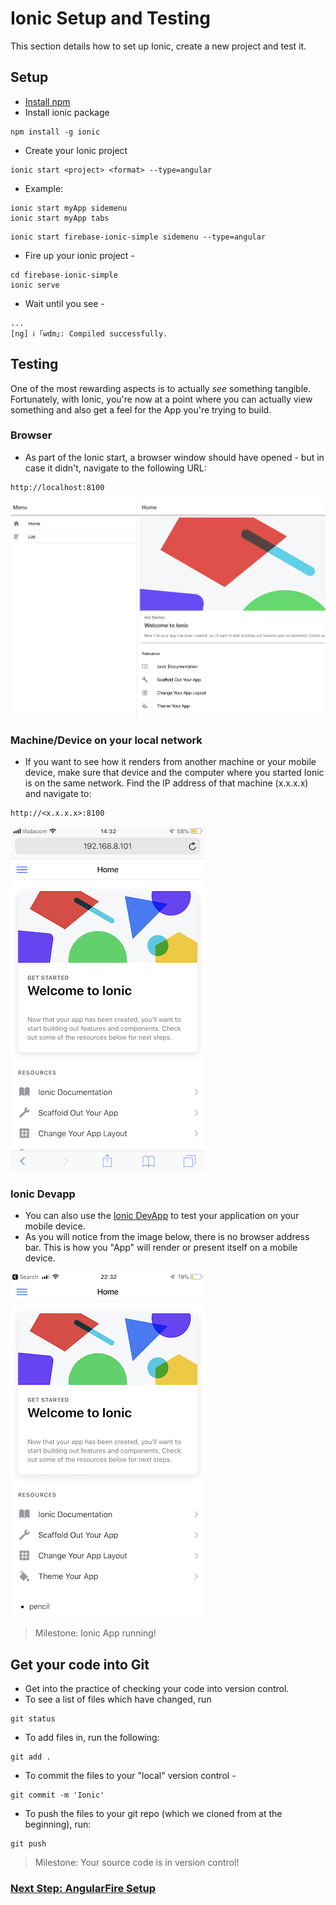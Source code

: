 # Ionic Setup and Testing

This section details how to set up Ionic, create a new project and test it.

## Setup

* [Install npm](https://www.npmjs.com/get-npm)
* Install ionic package
```
npm install -g ionic
```
* Create your Ionic project

```
ionic start <project> <format> --type=angular
```
* Example:
```
ionic start myApp sidemenu
ionic start myApp tabs
```
```
ionic start firebase-ionic-simple sidemenu --type=angular
```
* Fire up your ionic project -

```
cd firebase-ionic-simple
ionic serve
```
* Wait until you see -
```
...
[ng] ℹ ｢wdm｣: Compiled successfully.
```

## Testing

One of the most rewarding aspects is to actually *see* something tangible.  Fortunately, with Ionic, you're now at a point where you can actually view something and also get a feel for the App you're trying to build.

### Browser
* As part of the Ionic start, a browser window should have opened - but in case it didn't, navigate to the following URL:
```
http://localhost:8100
```

![alt text](images/ionic_start_sidemenu_browser.png)

### Machine/Device on your local network
* If you want to see how it renders from another machine or your mobile device, make sure that device and the computer where you started Ionic is on the same network.  Find the IP address of that machine (x.x.x.x) and navigate to:
```
http://<x.x.x.x>:8100
```

![alt text](images/ionic_start_sidemeenu_mobile.jpeg)

### Ionic Devapp
* You can also use the [Ionic DevApp](https://ionicframework.com/docs/appflow/devapp/) to test your application on your mobile device.
* As you will notice from the image below, there is no browser address bar.  This is how you "App" will render or present itself on a mobile device.

![Ionic DevApp](images/ionic_start_sidemenu_devapp.jpeg)

> Milestone: Ionic App running!

## Get your code into Git
* Get into the practice of checking your code into version control.
* To see a list of files which have changed, run
```
git status
```
* To add files in, run the following:
```
git add .
```
* To commit the files to your "local" version control -
```
git commit -m 'Ionic'
```
* To push the files to your git repo (which we cloned from at the beginning), run:
```
git push
```
> Milestone: Your source code is in version control!

### [Next Step: AngularFire Setup](angularfire_setup.md)